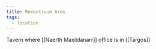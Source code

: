 ```yaml
---
title: Rexentruum Arms
tags:
  - location
---
```


Tavern where [[Naerth Maxildanarr]] office is in [[Targos]]
